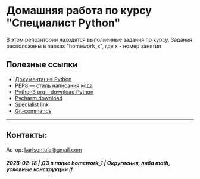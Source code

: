 # Домашняя работа по курсу "Специалист Python"

В этом репозитории находятся выполненные задания по курсу.
Задания расположены в папках  "homework_x", где x - номер занятия



## Полезные ссылки
- [Документация Python](https://docs.python.org/3/)
- [PEP8 — стиль написания кода](https://peps.python.org/pep-0008/)
- [Python3 org - download Python](https://www.python.org/downloads/)
- [Pycharm download](https://www.jetbrains.com/pycharm/editions/)
- [Specialist link](https://www.specialist.ru/group/583008)
- [Git-commands](https://github.com/cyberspacedk/Git-commands?tab=readme-ov-file)


---
## Контакты: 

Автор: karlsontula@gmail.com


##### 2025-02-18 | ДЗ в папке homework_1 | Округления, либа math, условные конструкции if
